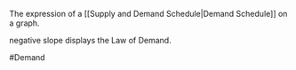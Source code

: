 The expression of a [[Supply and Demand Schedule|Demand Schedule]] on a graph.

negative slope displays the Law of Demand.

#Demand